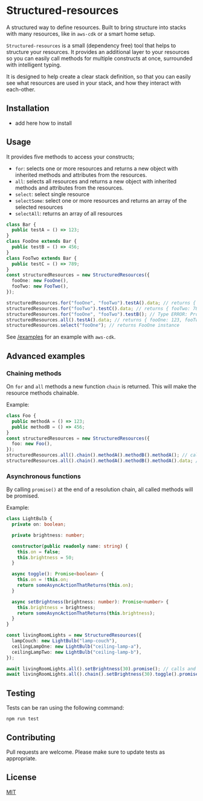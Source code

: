 # Structured-resources

A structured way to define resources. Built to bring structure into stacks with many resources, like in `aws-cdk` or a smart home setup.

`Structured-resources` is a small (dependency free) tool that helps to structure your resources. It provides an additional layer to your resources so you can easily call methods for multiple constructs at once, surrounded with intelligent typing.

It is designed to help create a clear stack definition, so that you can easily see what resources are used in your stack, and how they interact with each-other.

## Installation

- add here how to install

## Usage

It provides five methods to access your constructs;

- `for`: selects one or more resources and returns a new object with inherited methods and attributes from the resources.
- `all`: selects all resources and returns a new object with inherited methods and attributes from the resources.
- `select`: select single resource
- `selectSome`: select one or more resources and returns an array of the selected resources
- `selectAll`: returns an array of all resources

```typescript
class Bar {
  public testA = () => 123;
}
class FooOne extends Bar {
  public testB = () => 456;
}
class FooTwo extends Bar {
  public testC = () => 789;
}
const structuredResources = new StructuredResources({
  fooOne: new FooOne(),
  fooTwo: new FooTwo(),
});

structuredResources.for("fooOne", "fooTwo").testA().data; // returns { fooOne: 123, fooTwo: 123 }, both fooOne and fooTwo have method testA
structuredResources.for("fooTwo").testC().data; // returns { fooTwo: 789 }
structuredResources.for("fooOne", "fooTwo").testB(); // Type ERROR: Property 'testB' does not exist on type, fooTwo does not have method testB
structuredResources.all().testA().data; // returns { fooOne: 123, fooTwo: 123 }
structuredResources.select("fooOne"); // returns FooOne instance
```

See [/examples](https://github.com/software-bits/structured-resources/tree/main/examples) for an example with `aws-cdk`.

## Advanced examples

### Chaining methods

On `for` and `all` methods a new function `chain` is returned. This will make the resource methods chainable.

Example:

```typescript
class Foo {
  public methodA = () => 123;
  public methodB = () => 456;
}
const structuredResources = new StructuredResources({
  foo: new Foo(),
});
structuredResources.all().chain().methodA().methodB().methodA(); // calls methodA twice anc methodB once
structuredResources.all().chain().methodA().methodB().methodA().data; // calls methodA twice anc methodB once and returns { foo: [123, 456, 123] }
```

### Asynchronous functions

By calling `promise()` at the end of a resolution chain, all called methods will be promised.

Example:

```typescript
class LightBulb {
  private on: boolean;

  private brightness: number;

  constructor(public readonly name: string) {
    this.on = false;
    this.brightness = 50;
  }

  async toggle(): Promise<boolean> {
    this.on = !this.on;
    return someAsyncActionThatReturns(this.on);
  }

  async setBrightness(brightness: number): Promise<number> {
    this.brightness = brightness;
    return someAsyncActionThatReturns(this.brightness);
  }
}

const livingRoomLights = new StructuredResources({
  lampCouch: new LightBulb("lamp-couch"),
  ceilingLampOne: new LightBulb("ceiling-lamp-a"),
  ceilingLampTwo: new LightBulb("ceiling-lamp-b"),
});

await livingRoomLights.all().setBrightness(30).promise(); // calls and awaits setBrightness() for every light and returns { lampCouch: 30, ceilingLampOne: 30, ceilingLampTwo: 30 }
await livingRoomLights.all().chain().setBrightness(30).toggle().promise(); // calls and awaits setBrightness() and toggle() for every light and returns { lampCouch: [30, true], ceilingLampOne: [30, true], ceilingLampTwo: [30, true] }
```

## Testing

Tests can be ran using the following command:

```
npm run test
```

## Contributing

Pull requests are welcome. Please make sure to update tests as appropriate.

## License

[MIT](https://opensource.org/licenses/MIT)
